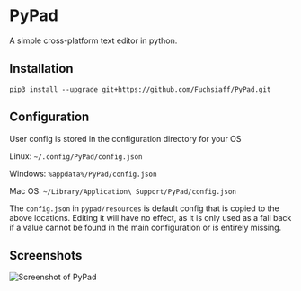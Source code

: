 # PyPad
A simple cross-platform text editor in python.

## Installation
`pip3 install --upgrade git+https://github.com/Fuchsiaff/PyPad.git`

## Configuration
User config is stored in the configuration directory for your OS

Linux: `~/.config/PyPad/config.json`

Windows: `%appdata%/PyPad/config.json`

Mac OS: `~/Library/Application\ Support/PyPad/config.json`

The `config.json` in `pypad/resources` is default config that is copied to the above locations.
Editing it will have no effect, as it is only used as a fall back if a value cannot be found in the main configuration or is entirely missing.

## Screenshots

![Screenshot of PyPad](https://i.imgur.com/ksWUpA4.png)